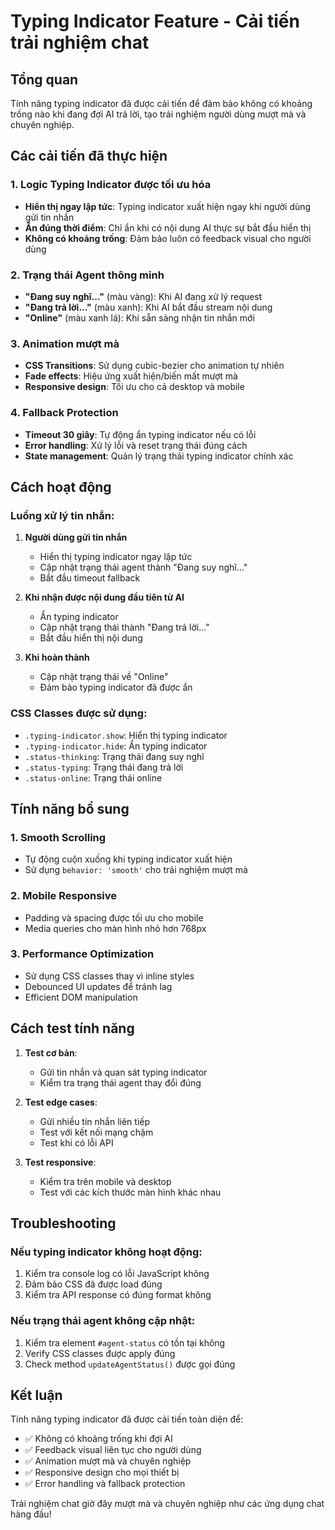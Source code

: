 # Typing Indicator Feature - Cải tiến trải nghiệm chat

## Tổng quan
Tính năng typing indicator đã được cải tiến để đảm bảo không có khoảng trống nào khi đang đợi AI trả lời, tạo trải nghiệm người dùng mượt mà và chuyên nghiệp.

## Các cải tiến đã thực hiện

### 1. Logic Typing Indicator được tối ưu hóa
- **Hiển thị ngay lập tức**: Typing indicator xuất hiện ngay khi người dùng gửi tin nhắn
- **Ẩn đúng thời điểm**: Chỉ ẩn khi có nội dung AI thực sự bắt đầu hiển thị
- **Không có khoảng trống**: Đảm bảo luôn có feedback visual cho người dùng

### 2. Trạng thái Agent thông minh
- **"Đang suy nghĩ..."** (màu vàng): Khi AI đang xử lý request
- **"Đang trả lời..."** (màu xanh): Khi AI bắt đầu stream nội dung
- **"Online"** (màu xanh lá): Khi sẵn sàng nhận tin nhắn mới

### 3. Animation mượt mà
- **CSS Transitions**: Sử dụng cubic-bezier cho animation tự nhiên
- **Fade effects**: Hiệu ứng xuất hiện/biến mất mượt mà
- **Responsive design**: Tối ưu cho cả desktop và mobile

### 4. Fallback Protection
- **Timeout 30 giây**: Tự động ẩn typing indicator nếu có lỗi
- **Error handling**: Xử lý lỗi và reset trạng thái đúng cách
- **State management**: Quản lý trạng thái typing indicator chính xác

## Cách hoạt động

### Luồng xử lý tin nhắn:
1. **Người dùng gửi tin nhắn**
   - Hiển thị typing indicator ngay lập tức
   - Cập nhật trạng thái agent thành "Đang suy nghĩ..."
   - Bắt đầu timeout fallback

2. **Khi nhận được nội dung đầu tiên từ AI**
   - Ẩn typing indicator
   - Cập nhật trạng thái thành "Đang trả lời..."
   - Bắt đầu hiển thị nội dung

3. **Khi hoàn thành**
   - Cập nhật trạng thái về "Online"
   - Đảm bảo typing indicator đã được ẩn

### CSS Classes được sử dụng:
- `.typing-indicator.show`: Hiển thị typing indicator
- `.typing-indicator.hide`: Ẩn typing indicator
- `.status-thinking`: Trạng thái đang suy nghĩ
- `.status-typing`: Trạng thái đang trả lời
- `.status-online`: Trạng thái online

## Tính năng bổ sung

### 1. Smooth Scrolling
- Tự động cuộn xuống khi typing indicator xuất hiện
- Sử dụng `behavior: 'smooth'` cho trải nghiệm mượt mà

### 2. Mobile Responsive
- Padding và spacing được tối ưu cho mobile
- Media queries cho màn hình nhỏ hơn 768px

### 3. Performance Optimization
- Sử dụng CSS classes thay vì inline styles
- Debounced UI updates để tránh lag
- Efficient DOM manipulation

## Cách test tính năng

1. **Test cơ bản**:
   - Gửi tin nhắn và quan sát typing indicator
   - Kiểm tra trạng thái agent thay đổi đúng

2. **Test edge cases**:
   - Gửi nhiều tin nhắn liên tiếp
   - Test với kết nối mạng chậm
   - Test khi có lỗi API

3. **Test responsive**:
   - Kiểm tra trên mobile và desktop
   - Test với các kích thước màn hình khác nhau

## Troubleshooting

### Nếu typing indicator không hoạt động:
1. Kiểm tra console log có lỗi JavaScript không
2. Đảm bảo CSS đã được load đúng
3. Kiểm tra API response có đúng format không

### Nếu trạng thái agent không cập nhật:
1. Kiểm tra element `#agent-status` có tồn tại không
2. Verify CSS classes được apply đúng
3. Check method `updateAgentStatus()` được gọi đúng

## Kết luận

Tính năng typing indicator đã được cải tiến toàn diện để:
- ✅ Không có khoảng trống khi đợi AI
- ✅ Feedback visual liên tục cho người dùng
- ✅ Animation mượt mà và chuyên nghiệp
- ✅ Responsive design cho mọi thiết bị
- ✅ Error handling và fallback protection

Trải nghiệm chat giờ đây mượt mà và chuyên nghiệp như các ứng dụng chat hàng đầu!
